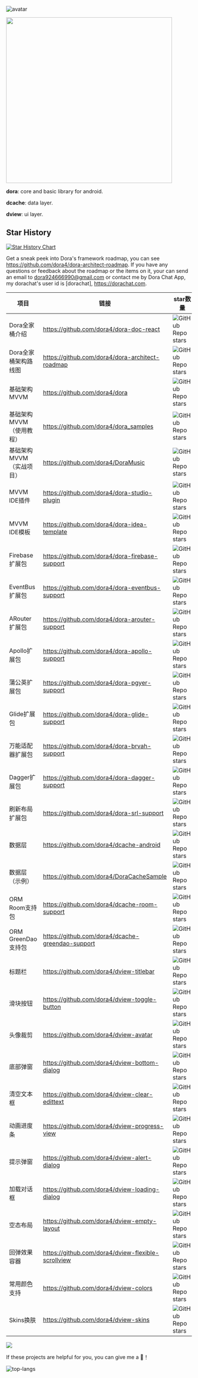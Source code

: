 ![avatar](https://developer.android.google.cn/images/mad/mad-hero.svg)

<img src="https://github-readme-stats.vercel.app/api?username=dora4&count_private=true" width="450"/>

**dora**: core and basic library for android.

**dcache**: data layer.

**dview**: ui layer.

## Star History

[![Star History Chart](https://api.star-history.com/svg?repos=dora4/dcache-android,dora4/dview-skins,dora4/dora-studio-plugin&type=Date)](https://star-history.com/#dora4/dcache-android&dora4/dview-skins&dora4/dora-studio-plugin&Date)


Get a sneak peek into Dora's framework roadmap, you can see https://github.com/dora4/dora-architect-roadmap. If you have any questions or feedback about the roadmap or the items on it,
your can send an email to dora924666990@gmail.com or contact me by Dora Chat App, my dorachat's user id is [dorachat], https://dorachat.com.

项目 |  链接  |  star数量
---|---|---
Dora全家桶介绍 | https://github.com/dora4/dora-doc-react | ![GitHub Repo stars](https://img.shields.io/github/stars/dora4/dora-doc-react?style=social)
Dora全家桶架构路线图 | https://github.com/dora4/dora-architect-roadmap | ![GitHub Repo stars](https://img.shields.io/github/stars/dora4/dora-architect-roadmap?style=social)
基础架构MVVM | https://github.com/dora4/dora | ![GitHub Repo stars](https://img.shields.io/github/stars/dora4/dora?style=social)
基础架构MVVM（使用教程） | https://github.com/dora4/dora_samples | ![GitHub Repo stars](https://img.shields.io/github/stars/dora4/dora_samples?style=social)
基础架构MVVM（实战项目） | https://github.com/dora4/DoraMusic | ![GitHub Repo stars](https://img.shields.io/github/stars/dora4/DoraMusic?style=social)
MVVM IDE插件  | https://github.com/dora4/dora-studio-plugin | ![GitHub Repo stars](https://img.shields.io/github/stars/dora4/dora-studio-plugin?style=social)
MVVM IDE模板  | https://github.com/dora4/dora-idea-template | ![GitHub Repo stars](https://img.shields.io/github/stars/dora4/dora-idea-template?style=social)
Firebase扩展包 | https://github.com/dora4/dora-firebase-support | ![GitHub Repo stars](https://img.shields.io/github/stars/dora4/dora-firebase-support?style=social)
EventBus扩展包 | https://github.com/dora4/dora-eventbus-support | ![GitHub Repo stars](https://img.shields.io/github/stars/dora4/dora-eventbus-support?style=social)
ARouter扩展包 | https://github.com/dora4/dora-arouter-support | ![GitHub Repo stars](https://img.shields.io/github/stars/dora4/dora-arouter-support?style=social)
Apollo扩展包 | https://github.com/dora4/dora-apollo-support | ![GitHub Repo stars](https://img.shields.io/github/stars/dora4/dora-apollo-support?style=social)
蒲公英扩展包 | https://github.com/dora4/dora-pgyer-support | ![GitHub Repo stars](https://img.shields.io/github/stars/dora4/dora-pgyer-support?style=social)
Glide扩展包 | https://github.com/dora4/dora-glide-support | ![GitHub Repo stars](https://img.shields.io/github/stars/dora4/dora-glide-support?style=social)
万能适配器扩展包 | https://github.com/dora4/dora-brvah-support | ![GitHub Repo stars](https://img.shields.io/github/stars/dora4/dora-brvah-support?style=social)
Dagger扩展包 | https://github.com/dora4/dora-dagger-support | ![GitHub Repo stars](https://img.shields.io/github/stars/dora4/dora-dagger-support?style=social)
刷新布局扩展包 | https://github.com/dora4/dora-srl-support | ![GitHub Repo stars](https://img.shields.io/github/stars/dora4/dora-srl-support?style=social)
数据层 | https://github.com/dora4/dcache-android | ![GitHub Repo stars](https://img.shields.io/github/stars/dora4/dcache-android?style=social)
数据层（示例） | https://github.com/dora4/DoraCacheSample | ![GitHub Repo stars](https://img.shields.io/github/stars/dora4/DoraCacheSample?style=social)
ORM Room支持包 | https://github.com/dora4/dcache-room-support | ![GitHub Repo stars](https://img.shields.io/github/stars/dora4/dcache-room-support?style=social)
ORM GreenDao支持包 | https://github.com/dora4/dcache-greendao-support | ![GitHub Repo stars](https://img.shields.io/github/stars/dora4/dcache-greendao-support?style=social)
标题栏 | https://github.com/dora4/dview-titlebar | ![GitHub Repo stars](https://img.shields.io/github/stars/dora4/dview-titlebar?style=social)
滑块按钮 | https://github.com/dora4/dview-toggle-button | ![GitHub Repo stars](https://img.shields.io/github/stars/dora4/dview-toggle-button?style=social)
头像裁剪 | https://github.com/dora4/dview-avatar | ![GitHub Repo stars](https://img.shields.io/github/stars/dora4/dview-avatar?style=social)
底部弹窗 | https://github.com/dora4/dview-bottom-dialog | ![GitHub Repo stars](https://img.shields.io/github/stars/dora4/dview-bottom-dialog?style=social)
清空文本框 | https://github.com/dora4/dview-clear-edittext | ![GitHub Repo stars](https://img.shields.io/github/stars/dora4/dview-clear-edittext?style=social)
动画进度条 | https://github.com/dora4/dview-progress-view | ![GitHub Repo stars](https://img.shields.io/github/stars/dora4/dview-progress-view?style=social)
提示弹窗 | https://github.com/dora4/dview-alert-dialog | ![GitHub Repo stars](https://img.shields.io/github/stars/dora4/dview-alert-dialog?style=social)
加载对话框 | https://github.com/dora4/dview-loading-dialog | ![GitHub Repo stars](https://img.shields.io/github/stars/dora4/dview-loading-dialog?style=social)
空态布局 | https://github.com/dora4/dview-empty-layout | ![GitHub Repo stars](https://img.shields.io/github/stars/dora4/dview-empty-layout?style=social)
回弹效果容器 | https://github.com/dora4/dview-flexible-scrollview | ![GitHub Repo stars](https://img.shields.io/github/stars/dora4/dview-flexible-scrollview?style=social)
常用颜色支持 | https://github.com/dora4/dview-colors | ![GitHub Repo stars](https://img.shields.io/github/stars/dora4/dview-colors?style=social)
Skins换肤 | https://github.com/dora4/dview-skins | ![GitHub Repo stars](https://img.shields.io/github/stars/dora4/dview-skins?style=social)

![](https://github.githubassets.com/images/modules/site/sponsors/pixel-mona-heart.gif)

If these projects are helpful for you, you can give me a 🌟！

![top-langs](https://github-readme-stats.anuraghazra1.vercel.app/api/top-langs/?username=dora4&layout=compact)
